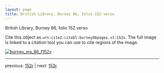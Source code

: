 ```yaml
---
layout: page
title: British Library, Burney 86, folio 152 verso
---
```


British Library, Burney 86, folio 152 verso

Cite this object as `urn:cite2:citebl:burney86pages.v1:152v`.  The full image is linked to a citation tool you can use to cite regions of the image.

[![burney_ms_86_f152v](http://www.homermultitext.org/iipsrv?IIIF=/project/homer/pyramidal/deepzoom/citebl/burney86imgs/v1/burney_ms_86_f152v.tif/full/800,/0/default.jpg)](http://www.homermultitext.org/ict2/?urn=urn:cite2:citebl:burney86imgs.v1:burney_ms_86_f152v) 

---

previous:  [152r](../152r/) | next: [153r](../153r/)